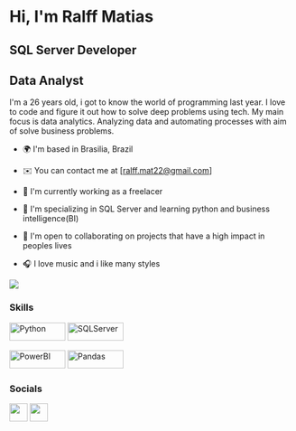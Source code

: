 Hi, I'm Ralff Matias
==========================

SQL Server Developer
-----------------------------
Data Analyst
-----------------------------

I'm a 26 years old, i got to know the world of programming last year. I love to code and figure it out how to solve deep problems using tech. My main focus is data analytics. Analyzing data and automating processes with aim of solve business problems.

* 🌍  I'm based in Brasilia, Brazil

* ✉️  You can contact me at [ralff.mat22@gmail.com]

* 🚀  I'm currently working as a freelacer

* 🧠  I'm specializing in SQL Server and learning python and business intelligence(BI)

* 🤝  I'm open to collaborating on projects that have a high impact in peoples lives

* 🎧  I love music and i like many styles

<a href="https://www.github.com/ralffmatias" target="_blank" rel="noreferrer"><img
src="https://img.shields.io/github/followers/ralffmatias?logo=github&style=for-the-badge&color=3382ed&labelColor=171717" /></a>

### Skills
<p align="left">
<a href="https://www.python.org/doc/" target="_blank" rel="noreferrer"><img src="https://img.shields.io/badge/Python-FFD43B?style=for-the-badge&logo=python&logoColor=blue" width="99" height="32" alt="Python" /></a>
<a href="https://learn.microsoft.com/pt-br/sql/?view=sql-server-ver16" target="_blank" rel="noreferrer"><img src="https://img.shields.io/badge/SQL%20Server-blue?style=for-the-badge&logo=MicrosoftSQLServer&logoColor=black" width="99" height="32" alt="SQLServer" /></a>

<a href="https://powerbi.microsoft.com" target="_blank" rel="noreferrer"><img src="https://img.shields.io/badge/Power%20BI-ffc222?style=for-the-badge&logo=PowerBI&logoColor=black" width="99" height="32" alt="PowerBI" /></a>
<a href="https://pandas.pydata.org" target="_blank" rel="noreferrer"><img src="https://img.shields.io/badge/Pandas-2C2D72?style=for-the-badge&logo=pandas&logoColor=white" width="99" height="32" alt="Pandas" /></a>


### Socials
<p align="left"> 
<a href="https://www.github.com/ralffmatias" target="_blank" rel="noreferrer"><img src="https://raw.githubusercontent.com/danielcranney/readme-generator/main/public/icons/socials/github.svg" width="32" height="32" /></a> 
<a href="https://www.linkedin.com/in/ralff-matias-0a378b252" target="_blank" rel="noreferrer"><img src="https://raw.githubusercontent.com/danielcranney/readme-generator/main/public/icons/socials/linkedin.svg" width="32" height="32" /></a> 

